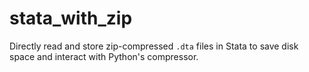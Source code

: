 # stata_with_zip
Directly read and store zip-compressed `.dta` files in Stata to save disk space and interact with Python's compressor.
